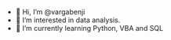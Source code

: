 - 👋 Hi, I’m @vargabenji
- 👀 I’m interested in data analysis.
- 🌱 I’m currently learning Python, VBA and SQL

<!---
vargabenji/vargabenji is a ✨ special ✨ repository because its `README.md` (this file) appCancel changesears on your GitHub profile.
You can click the Preview link to take a look at your changes.
--->
